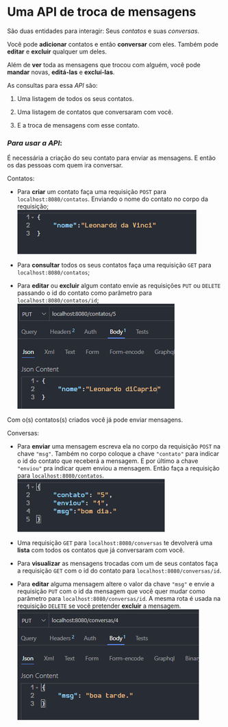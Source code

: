 # Uma API de troca de mensagens


São duas entidades para interagir: Seus _contatos_ e suas _conversas_.

Você pode **adicionar** contatos e então **conversar** com eles. Também pode **editar** e **excluir** qualquer um deles.

Além de **ver** toda as mensagens que trocou com alguém, você pode **mandar** novas, **editá-las** e **excluí-las**.

As consultas para essa _API_ são:

1. Uma listagem de todos os seus contatos.

2. Uma listagem de contatos que conversaram com você.

3. E a troca de mensagens com esse contato.

### _Para usar a API_:
É necessária a criação do seu contato para enviar as mensagens. E então os das pessoas com quem ira conversar.

Contatos:

- Para **criar** um contato faça uma requisição ``POST`` para ``localhost:8080/contatos``. Enviando o nome do contato no corpo da requisição;
![post-contato](/assets/post-contato.png)

- Para **consultar** todos os seus contatos faça uma requisição ``GET`` para ``localhost:8080/contatos``;

- Para **editar** ou **excluir** algum contato envie as requisições ``PUT`` ou ``DELETE`` passando o id do contato como parâmetro para ``localhost:8080/contatos/id``;
![put-contato](/assets/put-contato.png)

Com o(s) contatos(s) criados você já pode enviar mensagens.

Conversas:
- Para **enviar** uma mensagem escreva ela no corpo da requisição ``POST`` na chave ``"msg"``. Também no corpo coloque a chave ``"contato"`` para indicar o id do contato que receberá a mensagem. E por último a chave ``"enviou"`` pra indicar quem enviou a mensagem. Então faça a requisição  para ``localhost:8080/contatos``.
![post-conversa](/assets/post-conversa.png)

- Uma requisição ``GET`` para ``localhost:8080/conversas`` te devolverá uma **lista** com todos os contatos que já conversaram com você.

- Para **visualizar** as mensagens trocadas com um de seus contatos faça a requisição ``GET`` com o id do contato para ``localhost:8080/conversas/id``.

- Para **editar** alguma mensagem altere o valor da chave ``"msg"`` e envie a requisição ``PUT`` com o id da mensagem que você quer mudar como parâmetro para ``localhost:8080/conversas/id``. A mesma rota é usada na requisição ``DELETE`` se você pretender **excluir** a mensagem.
![put-conversa](/assets/put-conversa.png)